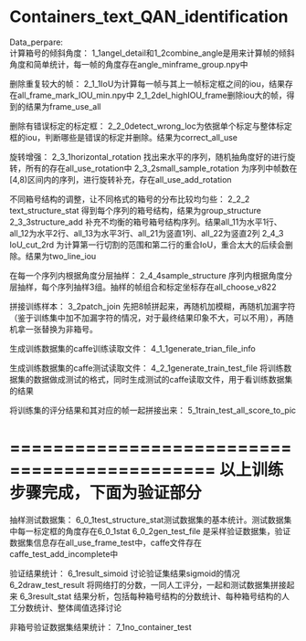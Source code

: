# Containers_text_QAN_identification

Data_perpare:<br>
计算箱号的倾斜角度：
1_1angel_detail和1_2combine_angle是用来计算帧的倾斜角度和简单统计，每一帧的角度存在angle_minframe_group.npy中

删除重复较大的帧：
2_1_1IoU为计算每一帧与其上一帧标定框之间的iou，结果存在all_frame_mark_IOU_min.npy中
2_1_2del_highIOU_frame删除iou大的帧，得到的结果为frame_use_all

删除有错误标定的标定框：
2_2_0detect_wrong_loc为依据单个标定与整体标定框的iou，判断哪些是错误的标定并删除。结果为correct_all_use

旋转增强：
2_3_1horizontal_rotation 找出来水平的序列，随机抽角度好的进行旋转，所有的存在all_use_rotation中
2_3_2small_sample_rotation 为序列中帧数在[4,8)区间内的序列，进行旋转补充，存在all_use_add_rotation

不同箱号结构的调整，让不同格式的箱号的分布比较均匀些：
2_2_2 text_structure_stat 得到每个序列的箱号结构，结果为group_structure
2_3_3structure_add 补充不均衡的箱号箱号结构序列。结果all_11为水平1行、all_12为水平2行、all_13为水平3行、all_21为竖直1列、all_22为竖直2列
2_4_3 IoU_cut_2rd 为计算第一行切割的范围和第二行的重合IoU，重合太大的后续会删除。结果为two_line_iou

在每一个序列内根据角度分层抽样：
2_4_4sample_structure 序列内根据角度分层抽样，每个序列抽样3组。抽样的帧组合和标定坐标存在all_choose_v822

拼接训练样本：
3_2patch_join 先把8帧拼起来，再随机加模糊，再随机加漏字符（鉴于训练集中加不加漏字符的情况，对于最终结果印象不大，可以不用），再随机拿一张替换为非箱号。

生成训练数据集的caffe训练读取文件：
4_1_1generate_trian_file_info

生成训练数据集的caffe测试读取文件：
4_2_1generate_train_test_file 将训练数据集的数据做成测试的格式，同时生成测试的caffe读取文件，用于看训练数据集的结果

将训练集的评分结果和其对应的帧一起拼接出来：
5_1train_test_all_score_to_pic

=============================================
以上训练步骤完成，下面为验证部分
============================================

抽样测试数据集：
6_0_1test_structure_stat测试数据集的基本统计。测试数据集中每一标定框的角度存在6_0_1stat
6_0_2gen_test_file 是采样验证数据集，验证数据集信息存在all_use_frame_test中，caffe文件存在caffe_test_add_incomplete中

验证结果统计：
6_1result_simoid 讨论验证集结果sigmoid的情况
6_2draw_test_result 将网络打的分数，一同人工评分，一起和测试数据集拼接起来
6_3result_stat 结果分析，包括每种箱号结构的分数统计、每种箱号结构的人工分数统计、整体阈值选择讨论

非箱号验证数据集结果统计：
7_1no_container_test

